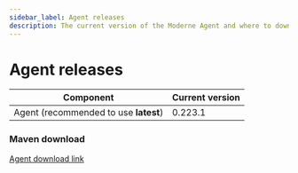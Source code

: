 ```yaml
---
sidebar_label: Agent releases
description: The current version of the Moderne Agent and where to download it.
---
```


# Agent releases

| Component                             | Current version |
| ------------------------------------- | --------------- |
| Agent (recommended to use **latest**) | 0.223.1         |

### Maven download

[Agent download link](https://repo1.maven.org/maven2/io/moderne/moderne-agent/0.223.1/moderne-agent-0.223.1.jar)
